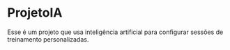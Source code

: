 # ProjetoIA
Esse é um projeto que usa inteligência artificial para configurar sessões de treinamento personalizadas.
